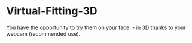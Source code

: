 # Virtual-Fitting-3D
You have the opportunity to try them on your face:  - in 3D thanks to your webcam (recommended use).
